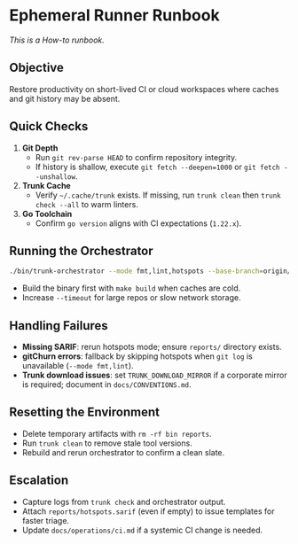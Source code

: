 # Ephemeral Runner Runbook

_This is a How-to runbook._

## Objective

Restore productivity on short-lived CI or cloud workspaces where caches and git history may be absent.

## Quick Checks

1. **Git Depth**
   - Run `git rev-parse HEAD` to confirm repository integrity.
   - If history is shallow, execute `git fetch --deepen=1000` or `git fetch --unshallow`.
2. **Trunk Cache**
   - Verify `~/.cache/trunk` exists. If missing, run `trunk clean` then `trunk check --all` to warm linters.
3. **Go Toolchain**
   - Confirm `go version` aligns with CI expectations (`1.22.x`).

## Running the Orchestrator

```bash
./bin/trunk-orchestrator --mode fmt,lint,hotspots --base-branch=origin/main --timeout=900
```

- Build the binary first with `make build` when caches are cold.
- Increase `--timeout` for large repos or slow network storage.

## Handling Failures

- **Missing SARIF**: rerun hotspots mode; ensure `reports/` directory exists.
- **gitChurn errors**: fallback by skipping hotspots when `git log` is unavailable (`--mode fmt,lint`).
- **Trunk download issues**: set `TRUNK_DOWNLOAD_MIRROR` if a corporate mirror is required; document in `docs/CONVENTIONS.md`.

## Resetting the Environment

- Delete temporary artifacts with `rm -rf bin reports`.
- Run `trunk clean` to remove stale tool versions.
- Rebuild and rerun orchestrator to confirm a clean slate.

## Escalation

- Capture logs from `trunk check` and orchestrator output.
- Attach `reports/hotspots.sarif` (even if empty) to issue templates for faster triage.
- Update `docs/operations/ci.md` if a systemic CI change is needed.
